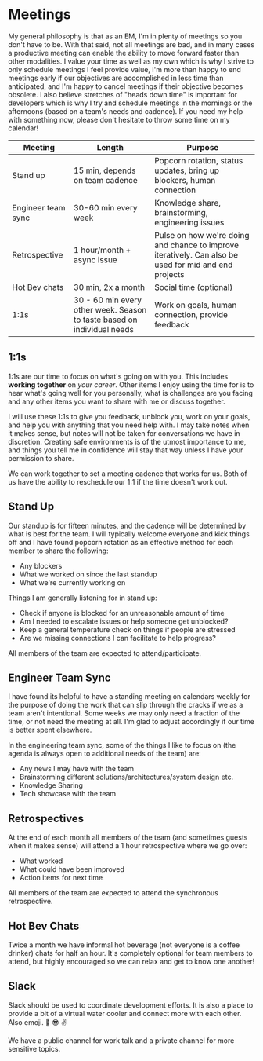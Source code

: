 # Meetings

My general philosophy is that as an EM, I'm in plenty of meetings so you don't have to be. With that said, not all meetings are bad, and in many cases a productive meeting can enable the ability to move forward faster than other modalities. I value your time as well as my own which is why I strive to only schedule meetings I feel provide value, I'm more than happy to end meetings early if our objectives are accomplished in less time than anticipated, and I'm happy to cancel meetings if their objective becomes obsolete. I also believe stretches of "heads down time" is important for developers which is why I try and schedule meetings in the mornings or the afternoons (based on a team's needs and cadence). If you need my help with something now, please don't hesitate to throw some time on my calendar!

| Meeting                      | Length                                                                            | Purpose                                                                                                         |
|------------------------------|-----------------------------------------------------------------------------------|-----------------------------------------------------------------------------------------------------------------|
| Stand up                     | 15 min, depends on team cadence                                          | Popcorn rotation, status updates, bring up blockers, human connection                                   |
| Engineer team sync             | 30-60 min every week                                                                 | Knowledge share, brainstorming, engineering issues                                                               |
| Retrospective                | 1 hour/month + async issue                                                        | Pulse on how we're doing and chance to improve iteratively. Can also be used for mid and end projects           |
| Hot Bev chats                  | 30 min, 2x a month                                                                | Social time (optional)                                                                                          |
1:1s                         | 30 - 60 min every other week. Season to taste based on individual needs | Work on goals, human connection, provide feedback                                                               |

## 1:1s

1:1s are our time to focus on what's going on with you. This includes **working together** on _your career_. Other items I enjoy using the time for is to hear what's going well for you personally, what is challenges are you facing and any other items you want to share with me or discuss together.

I will use these 1:1s to give you feedback, unblock you, work on your goals, and help you with anything that you need help with. I may take notes when it makes sense, but notes will not be taken for conversations we have in discretion. Creating safe environments is of the utmost importance to me, and things you tell me in confidence will stay that way unless I have your permission to share.

We can work together to set a meeting cadence that works for us. Both of us have the ability to reschedule our 1:1 if the time doesn't work out.

## Stand Up

Our standup is for fifteen minutes, and the cadence will be determined by what is best for the team. I will typically welcome everyone and kick things off and I have found popcorn rotation as an effective method for each member to share the following:

- Any blockers
- What we worked on since the last standup
- What we're currently working on

Things I am generally listening for in stand up:

- Check if anyone is blocked for an unreasonable amount of time
- Am I needed to escalate issues or help someone get unblocked?
- Keep a general temperature check on things if people are stressed
- Are we missing connections I can facilitate to help progress?

All members of the team are expected to attend/participate.

## Engineer Team Sync

I have found its helpful to have a standing meeting on calendars weekly for the purpose of doing the work that can slip through the cracks if we as a team aren't intentional. Some weeks we may only need a fraction of the time, or not need the meeting at all. I'm glad to adjust accordingly if our time is better spent elsewhere.

 In the engineering team sync, some of the things I like to focus on (the agenda is always open to additional needs of the team) are:

- Any news I may have with the team
- Brainstorming different solutions/architectures/system design etc.
- Knowledge Sharing
- Tech showcase with the team

## Retrospectives

At the end of each month all members of the team (and sometimes guests when it makes sense) will attend a 1 hour retrospective where we go over:

- What worked
- What could have been improved
- Action items for next time


All members of the team are expected to attend the synchronous retrospective.

## Hot Bev Chats

Twice a month we have informal hot beverage (not everyone is a coffee drinker) chats for half an hour. It's completely optional for team members to attend, but highly encouraged so we can relax and get to know one another!

## Slack

Slack should be used to coordinate development efforts. It is also a place to provide a bit of a virtual water cooler and connect more with each other. Also emoji. :palm_tree: :sunglasses: :v:

We have a public channel for work talk and a private channel for more sensitive topics.
